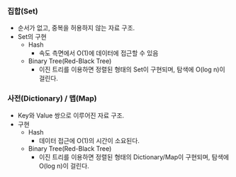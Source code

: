 ### 집합(Set)

- 순서가 없고, 중복을 허용하지 않는 자료 구조.
- Set의 구현
    - Hash
        - 속도 측면에서 O(1)에 데이터에 접근할 수 있음
    - Binary Tree(Red-Black Tree)
        - 이진 트리를 이용하면 정렬된 형태의 Set이 구현되며, 탐색에 O(log n)이 걸린다.

### 사전(Dictionary) / 맵(Map)

- Key와 Value 쌍으로 이루어진 자료 구조.
- 구현
    - Hash
        - 데이터 접근에 O(1)의 시간이 소요된다.
    - Binary Tree(Red-Black Tree)
        - 이진 트리를 이용하면 정렬된 형태의 Dictionary/Map이 구현되며, 탐색에 O(log n)이 걸린다.